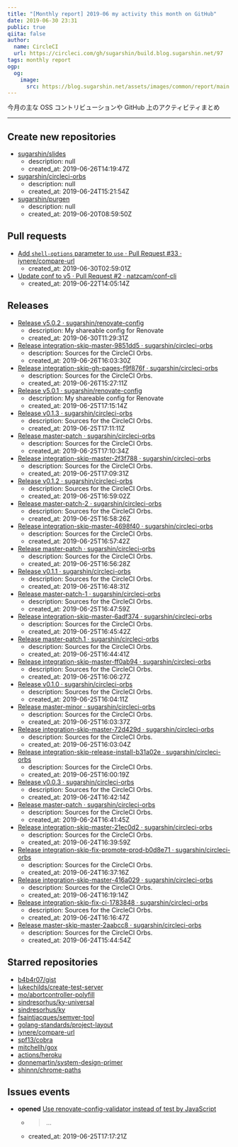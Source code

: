 ```yaml
---
title: "[Monthly report] 2019-06 my activity this month on GitHub"
date: 2019-06-30 23:31
public: true
qiita: false
author:
  name: CircleCI
  url: https://circleci.com/gh/sugarshin/build.blog.sugarshin.net/97
tags: monthly report
ogp:
  og:
    image:
      src: https://blog.sugarshin.net/assets/images/common/report/main.png
---
```


今月の主な OSS コントリビューションや GitHub 上のアクティビティまとめ

***

## Create new repositories

- [sugarshin/slides](https://github.com/sugarshin/slides)
  - description: null
  - created_at: 2019-06-26T14:19:47Z
- [sugarshin/circleci-orbs](https://github.com/sugarshin/circleci-orbs)
  - description: null
  - created_at: 2019-06-24T15:21:54Z
- [sugarshin/purgen](https://github.com/sugarshin/purgen)
  - description: null
  - created_at: 2019-06-20T08:59:50Z

## Pull requests

- [Add `shell-options` parameter to `use` · Pull Request #33 · iynere/compare-url](https://github.com/iynere/compare-url/pull/33)
  - created_at: 2019-06-30T02:59:01Z
- [Update conf to v5 · Pull Request #2 · natzcam/conf-cli](https://github.com/natzcam/conf-cli/pull/2)
  - created_at: 2019-06-22T14:05:14Z

## Releases

- [Release v5.0.2 · sugarshin/renovate-config](https://github.com/sugarshin/renovate-config/releases/tag/v5.0.2)
  - description: My shareable config for Renovate
  - created_at: 2019-06-30T11:29:31Z
- [Release integration-skip-master-9851dd5 · sugarshin/circleci-orbs](https://github.com/sugarshin/circleci-orbs/releases/tag/integration-skip-master-9851dd5)
  - description: Sources for the CircleCI Orbs.
  - created_at: 2019-06-26T16:03:30Z
- [Release integration-skip-gh-pages-f9f876f · sugarshin/circleci-orbs](https://github.com/sugarshin/circleci-orbs/releases/tag/integration-skip-gh-pages-f9f876f)
  - description: Sources for the CircleCI Orbs.
  - created_at: 2019-06-26T15:27:11Z
- [Release v5.0.1 · sugarshin/renovate-config](https://github.com/sugarshin/renovate-config/releases/tag/v5.0.1)
  - description: My shareable config for Renovate
  - created_at: 2019-06-25T17:15:14Z
- [Release v0.1.3 · sugarshin/circleci-orbs](https://github.com/sugarshin/circleci-orbs/releases/tag/v0.1.3)
  - description: Sources for the CircleCI Orbs.
  - created_at: 2019-06-25T17:11:11Z
- [Release master-patch · sugarshin/circleci-orbs](https://github.com/sugarshin/circleci-orbs/releases/tag/master-patch)
  - description: Sources for the CircleCI Orbs.
  - created_at: 2019-06-25T17:10:34Z
- [Release integration-skip-master-2f3f788 · sugarshin/circleci-orbs](https://github.com/sugarshin/circleci-orbs/releases/tag/integration-skip-master-2f3f788)
  - description: Sources for the CircleCI Orbs.
  - created_at: 2019-06-25T17:09:31Z
- [Release v0.1.2 · sugarshin/circleci-orbs](https://github.com/sugarshin/circleci-orbs/releases/tag/v0.1.2)
  - description: Sources for the CircleCI Orbs.
  - created_at: 2019-06-25T16:59:02Z
- [Release master-patch-2 · sugarshin/circleci-orbs](https://github.com/sugarshin/circleci-orbs/releases/tag/master-patch-2)
  - description: Sources for the CircleCI Orbs.
  - created_at: 2019-06-25T16:58:26Z
- [Release integration-skip-master-4698f40 · sugarshin/circleci-orbs](https://github.com/sugarshin/circleci-orbs/releases/tag/integration-skip-master-4698f40)
  - description: Sources for the CircleCI Orbs.
  - created_at: 2019-06-25T16:57:42Z
- [Release master-patch · sugarshin/circleci-orbs](https://github.com/sugarshin/circleci-orbs/releases/tag/master-patch)
  - description: Sources for the CircleCI Orbs.
  - created_at: 2019-06-25T16:56:28Z
- [Release v0.1.1 · sugarshin/circleci-orbs](https://github.com/sugarshin/circleci-orbs/releases/tag/v0.1.1)
  - description: Sources for the CircleCI Orbs.
  - created_at: 2019-06-25T16:48:31Z
- [Release master-patch-1 · sugarshin/circleci-orbs](https://github.com/sugarshin/circleci-orbs/releases/tag/master-patch-1)
  - description: Sources for the CircleCI Orbs.
  - created_at: 2019-06-25T16:47:59Z
- [Release integration-skip-master-6adf374 · sugarshin/circleci-orbs](https://github.com/sugarshin/circleci-orbs/releases/tag/integration-skip-master-6adf374)
  - description: Sources for the CircleCI Orbs.
  - created_at: 2019-06-25T16:45:42Z
- [Release master-patch.1 · sugarshin/circleci-orbs](https://github.com/sugarshin/circleci-orbs/releases/tag/master-patch.1)
  - description: Sources for the CircleCI Orbs.
  - created_at: 2019-06-25T16:44:41Z
- [Release integration-skip-master-ff0ab94 · sugarshin/circleci-orbs](https://github.com/sugarshin/circleci-orbs/releases/tag/integration-skip-master-ff0ab94)
  - description: Sources for the CircleCI Orbs.
  - created_at: 2019-06-25T16:06:27Z
- [Release v0.1.0 · sugarshin/circleci-orbs](https://github.com/sugarshin/circleci-orbs/releases/tag/v0.1.0)
  - description: Sources for the CircleCI Orbs.
  - created_at: 2019-06-25T16:04:11Z
- [Release master-minor · sugarshin/circleci-orbs](https://github.com/sugarshin/circleci-orbs/releases/tag/master-minor)
  - description: Sources for the CircleCI Orbs.
  - created_at: 2019-06-25T16:03:37Z
- [Release integration-skip-master-72d429d · sugarshin/circleci-orbs](https://github.com/sugarshin/circleci-orbs/releases/tag/integration-skip-master-72d429d)
  - description: Sources for the CircleCI Orbs.
  - created_at: 2019-06-25T16:03:04Z
- [Release integration-skip-release-install-b31a02e · sugarshin/circleci-orbs](https://github.com/sugarshin/circleci-orbs/releases/tag/integration-skip-release-install-b31a02e)
  - description: Sources for the CircleCI Orbs.
  - created_at: 2019-06-25T16:00:19Z
- [Release v0.0.3 · sugarshin/circleci-orbs](https://github.com/sugarshin/circleci-orbs/releases/tag/v0.0.3)
  - description: Sources for the CircleCI Orbs.
  - created_at: 2019-06-24T16:42:14Z
- [Release master-patch · sugarshin/circleci-orbs](https://github.com/sugarshin/circleci-orbs/releases/tag/master-patch)
  - description: Sources for the CircleCI Orbs.
  - created_at: 2019-06-24T16:41:45Z
- [Release integration-skip-master-21ec0d2 · sugarshin/circleci-orbs](https://github.com/sugarshin/circleci-orbs/releases/tag/integration-skip-master-21ec0d2)
  - description: Sources for the CircleCI Orbs.
  - created_at: 2019-06-24T16:39:59Z
- [Release integration-skip-fix-promote-prod-b0d8e71 · sugarshin/circleci-orbs](https://github.com/sugarshin/circleci-orbs/releases/tag/integration-skip-fix-promote-prod-b0d8e71)
  - description: Sources for the CircleCI Orbs.
  - created_at: 2019-06-24T16:37:16Z
- [Release integration-skip-master-416a029 · sugarshin/circleci-orbs](https://github.com/sugarshin/circleci-orbs/releases/tag/integration-skip-master-416a029)
  - description: Sources for the CircleCI Orbs.
  - created_at: 2019-06-24T16:19:14Z
- [Release integration-skip-fix-ci-1783848 · sugarshin/circleci-orbs](https://github.com/sugarshin/circleci-orbs/releases/tag/integration-skip-fix-ci-1783848)
  - description: Sources for the CircleCI Orbs.
  - created_at: 2019-06-24T16:16:47Z
- [Release master-skip-master-2aabcc8 · sugarshin/circleci-orbs](https://github.com/sugarshin/circleci-orbs/releases/tag/master-skip-master-2aabcc8)
  - description: Sources for the CircleCI Orbs.
  - created_at: 2019-06-24T15:44:54Z

## Starred repositories

- [b4b4r07/gist](https://github.com/b4b4r07/gist)
- [lukechilds/create-test-server](https://github.com/lukechilds/create-test-server)
- [mo/abortcontroller-polyfill](https://github.com/mo/abortcontroller-polyfill)
- [sindresorhus/ky-universal](https://github.com/sindresorhus/ky-universal)
- [sindresorhus/ky](https://github.com/sindresorhus/ky)
- [fsaintjacques/semver-tool](https://github.com/fsaintjacques/semver-tool)
- [golang-standards/project-layout](https://github.com/golang-standards/project-layout)
- [iynere/compare-url](https://github.com/iynere/compare-url)
- [spf13/cobra](https://github.com/spf13/cobra)
- [mitchellh/gox](https://github.com/mitchellh/gox)
- [actions/heroku](https://github.com/actions/heroku)
- [donnemartin/system-design-primer](https://github.com/donnemartin/system-design-primer)
- [shinnn/chrome-paths](https://github.com/shinnn/chrome-paths)

## Issues events

- **opened** [Use renovate-config-validator instead of test by JavaScript](https://github.com/sugarshin/renovate-config/issues/123)
  - > ...
  - created_at: 2019-06-25T17:17:21Z

